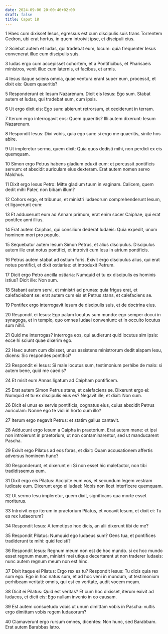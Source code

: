 ```yaml
---
date: 2024-09-06 20:00:46+02:00
draft: false
title: Caput 18
---
```





1 Haec cum dixisset Iesus, egressus est cum discipulis suis trans Torrentem Cedron, ubi erat hortus, in quem introivit ipse, et discipuli eius.

2 Sciebat autem et Iudas, qui tradebat eum, locum: quia frequenter Iesus convenerat illuc cum discipulis suis.

3 Iudas ergo cum accepisset cohortem, et a Pontificibus, et Pharisaeis ministros, venit illuc cum laternis, et facibus, et armis.

4 Iesus itaque sciens omnia, quae ventura erant super eum, processit, et dixit eis: Quem quaeritis?

5 Responderunt ei: Iesum Nazarenum. Dicit eis Iesus: Ego sum. Stabat autem et Iudas, qui tradebat eum, cum ipsis.

6 Ut ergo dixit eis: Ego sum: abierunt retrorsum, et ceciderunt in terram.

7 Iterum ergo interrogavit eos: Quem quaeritis? Illi autem dixerunt: Iesum Nazarenum.

8 Respondit Iesus: Dixi vobis, quia ego sum: si ergo me quaeritis, sinite hos abire.

9 Ut impleretur sermo, quem dixit: Quia quos dedisti mihi, non perdidi ex eis quemquam.

10 Simon ergo Petrus habens gladium eduxit eum: et percussit pontificis servum: et abscidit auriculam eius dexteram. Erat autem nomen servo Malchus.

11 Dixit ergo Iesus Petro: Mitte gladium tuum in vaginam. Calicem, quem dedit mihi Pater, non bibam illum?

12 Cohors ergo, et tribunus, et ministri Iudaeorum comprehenderunt Iesum, et ligaverunt eum:

13 Et adduxerunt eum ad Annam primum, erat enim socer Caiphae, qui erat pontifex anni illius.

14 Erat autem Caiphas, qui consilium dederat Iudaeis: Quia expedit, unum hominem mori pro populo.

15 Sequebatur autem Iesum Simon Petrus, et alius discipulus. Discipulus autem ille erat notus pontifici, et introivit cum Iesu in atrium pontificis.

16 Petrus autem stabat ad ostium foris. Exivit ergo discipulus alius, qui erat notus pontifici, et dixit ostiariae: et introduxit Petrum.

17 Dicit ergo Petro ancilla ostiaria: Numquid et tu ex discipulis es hominis istius? Dicit ille: Non sum.

18 Stabant autem servi, et ministri ad prunas: quia frigus erat, et calefaciebant se: erat autem cum eis et Petrus stans, et calefaciens se.

19 Pontifex ergo interrogavit Iesum de discipulis suis, et de doctrina eius.

20 Respondit ei Iesus: Ego palam locutus sum mundo: ego semper docui in synagoga, et in templo, quo omnes Iudaei conveniunt: et in occulto locutus sum nihil.

21 Quid me interrogas? interroga eos, qui audierunt quid locutus sim ipsis: ecce hi sciunt quae dixerim ego.

22 Haec autem cum dixisset, unus assistens ministrorum dedit alapam Iesu, dicens: Sic respondes pontifici?

23 Respondit ei Iesus: Si male locutus sum, testimonium perhibe de malo: si autem bene, quid me caedis?

24 Et misit eum Annas ligatum ad Caipham pontificem.

25 Erat autem Simon Petrus stans, et calefaciens se. Dixerunt ergo ei: Numquid et tu ex discipulis eius es? Negavit ille, et dixit: Non sum.

26 Dicit ei unus ex servis pontificis, cognatus eius, cuius abscidit Petrus auriculam: Nonne ego te vidi in horto cum illo?

27 Iterum ergo negavit Petrus: et statim gallus cantavit.

28 Adducunt ergo Iesum a Caipha in praetorium. Erat autem mane: et ipsi non introierunt in praetorium, ut non contaminarentur, sed ut manducarent Pascha.

29 Exivit ergo Pilatus ad eos foras, et dixit: Quam accusationem affertis adversus hominem hunc?

30 Responderunt, et dixerunt ei: Si non esset hic malefactor, non tibi tradidissemus eum.

31 Dixit ergo eis Pilatus: Accipite eum vos, et secundum legem vestram iudicate eum. Dixerunt ergo ei Iudaei: Nobis non licet interficere quemquam.

32 Ut sermo Iesu impleretur, quem dixit, significans qua morte esset moriturus.

33 Introivit ergo iterum in praetorium Pilatus, et vocavit Iesum, et dixit ei: Tu es rex Iudaeorum?

34 Respondit Iesus: A temetipso hoc dicis, an alii dixerunt tibi de me?

35 Respondit Pilatus: Numquid ego Iudaeus sum? Gens tua, et pontifices tradiderunt te mihi: quid fecisti?

36 Respondit Iesus: Regnum meum non est de hoc mundo. si ex hoc mundo esset regnum meum, ministri mei utique decertarent ut non traderer Iudaeis: nunc autem regnum meum non est hinc.

37 Dixit itaque ei Pilatus: Ergo rex es tu? Respondit Iesus: Tu dicis quia rex sum ego. Ego in hoc natus sum, et ad hoc veni in mundum, ut testimonium perhibeam veritati: omnis, qui est ex veritate, audit vocem meam.

38 Dicit ei Pilatus: Quid est veritas? Et cum hoc dixisset, iterum exivit ad Iudaeos, et dicit eis: Ego nullam invenio in eo causam.

39 Est autem consuetudo vobis ut unum dimittam vobis in Pascha: vultis ergo dimittam vobis regem Iudaeorum?

40 Clamaverunt ergo rursum omnes, dicentes: Non hunc, sed Barabbam. Erat autem Barabbas latro.

